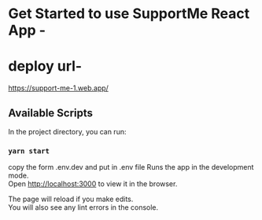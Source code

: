 # Get Started to use SupportMe React App -

# deploy url-

 https://support-me-1.web.app/


## Available Scripts

In the project directory, you can run:

### `yarn start`

copy the form .env.dev and put in .env file
Runs the app in the development mode.\
Open [http://localhost:3000](http://localhost:3000) to view it in the browser.

The page will reload if you make edits.\
You will also see any lint errors in the console.
